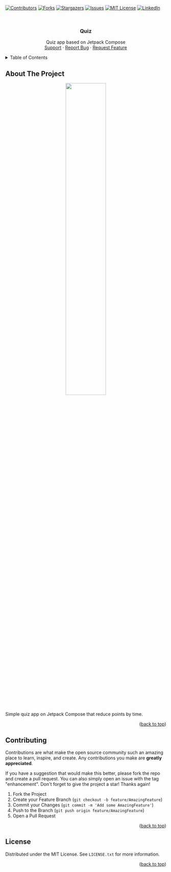 <!-- Suppress IDEA Warnings -->
<!--suppress ALL -->

<a name="readme-top"></a>

[![Contributors][contributors-shield]][contributors-url]
[![Forks][forks-shield]][forks-url]
[![Stargazers][stars-shield]][stars-url]
[![Issues][issues-shield]][issues-url]
[![MIT License][license-shield]][license-url]
[![LinkedIn][linkedin-shield]][linkedin-url]

<br />
<div align="center">

<h3 align="center">Quiz</h3>

  <p align="center">
    Quiz app based on Jetpack Compose
    <br />
    <a href="https://github.com/syorito-hatsuki/quiz/issues">Support</a>
    ·
    <a href="https://github.com/syorito-hatsuki/quiz/issues">Report Bug</a>
    ·
    <a href="https://github.com/syorito-hatsuki/quiz/issues">Request Feature</a>
  </p>
</div>

<details>
  <summary>Table of Contents</summary>
  <ol>
    <li><a href="#about-the-project">About The Project</a></li>
    <li><a href="#contributing">Contributing</a></li>
    <li><a href="#license">License</a></li>
  </ol>
</details>

## About The Project

<center>
    <img src="./assets/demo.gif" style="width: 50%"></img>
</center>

Simple quiz app on Jetpack Compose that reduce points by time.

<p align="right">(<a href="#readme-top">back to top</a>)</p>

## Contributing

Contributions are what make the open source community such an amazing place to learn, inspire, and create. Any
contributions you make are **greatly appreciated**.

If you have a suggestion that would make this better, please fork the repo and create a pull request. You can also
simply open an issue with the tag "enhancement".
Don't forget to give the project a star! Thanks again!

1. Fork the Project
2. Create your Feature Branch (`git checkout -b feature/AmazingFeature`)
3. Commit your Changes (`git commit -m 'Add some AmazingFeature'`)
4. Push to the Branch (`git push origin feature/AmazingFeature`)
5. Open a Pull Request

<p align="right">(<a href="#readme-top">back to top</a>)</p>

## License

Distributed under the MIT License. See `LICENSE.txt` for more information.

<p align="right">(<a href="#readme-top">back to top</a>)</p>

[contributors-shield]: https://img.shields.io/github/contributors/syorito-hatsuki/quiz.svg?style=for-the-badge

[contributors-url]: https://github.com/syorito-hatsuki/quiz/graphs/contributors

[forks-shield]: https://img.shields.io/github/forks/syorito-hatsuki/quiz.svg?style=for-the-badge

[forks-url]: https://github.com/syorito-hatsuki/quiz/network/members

[stars-shield]: https://img.shields.io/github/stars/syorito-hatsuki/quiz.svg?style=for-the-badge

[stars-url]: https://github.com/syorito-hatsuki/quiz/stargazers

[issues-shield]: https://img.shields.io/github/issues/syorito-hatsuki/quiz.svg?style=for-the-badge

[issues-url]: https://github.com/syorito-hatsuki/quiz/issues

[license-shield]: https://img.shields.io/github/license/syorito-hatsuki/quiz.svg?style=for-the-badge

[license-url]: https://github.com/syorito-hatsuki/quiz/blob/master/LICENSE.txt

[linkedin-shield]: https://img.shields.io/badge/-LinkedIn-black.svg?style=for-the-badge&logo=linkedin&colorB=555

[linkedin-url]: https://linkedin.com/in/kit-lehto